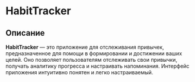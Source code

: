 # HabitTracker

## Описание

**HabitTracker** — это приложение для отслеживания привычек, предназначенное для помощи в формировании и достижении ваших целей. Оно позволяет пользователям отслеживать свои привычки, получать аналитику прогресса и настраивать напоминания. Интерфейс приложения интуитивно понятен и легко настраиваемый.